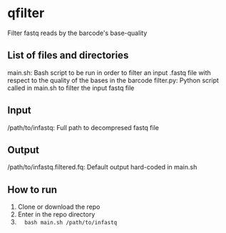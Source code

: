 # qfilter
Filter fastq reads by the barcode's base-quality

## List of files and directories
main.sh: Bash script to be run in order to filter an input .fastq file with respect to the quality of the bases in the barcode
filter.py:  Python script called in main.sh to filter the input fastq file

## Input
/path/to/infastq: Full path to decompresed fastq file

## Output
/path/to/infastq.filtered.fq: Default output hard-coded in main.sh

## How to run
1. Clone or download the repo
2. Enter in the repo directory
3. ```   bash main.sh /path/to/infastq ```
